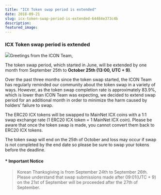 ```yaml
---
title: "ICX Token swap period is extended"
date: 2018-09-21
slug: icx-token-swap-period-is-extended-64484e373c4b
description:
featured_image:
---
```


### ICX Token swap period is extended

![](https://cdn-images-1.medium.com/max/800/1*k6W2hsneHjTap5b4jaezRQ.png)Greetings from the ICON Team,

The token swap period, which started in June, will be extended by one month from September 25th to **October 25th (13:00, UTC + 9)**.

Over the past three months since the token swap started, the ICON Team has regularly reminded our community about the token swap in a variety of ways. However, as the token swap completion rate is approximately 83.9%, which is lower than ICON Team was expecting, we decided to extend swap period for an additional month in order to minimize the harm caused by holders’ failure to swap.

The ERC20 ICX tokens will be swapped to MainNet ICX coins with a 1:1 swap exchange rate (1 ERC20 ICX token = 1 MainNet ICX coin). Please be aware that once the token swap is made, you cannot convert them back to ERC20 ICX tokens.

The token swap will end on the 25th of October and loss may occur if swap is not completed by the end date so please be sure to swap your tokens before the deadline.

#### * Important Notice


> Korean Thanksgiving is from September 24th to September 26th. Please understand that swap submissions made after 09:01(UTC + 9) on the 21st of September will be proceeded after the 27th of September.

